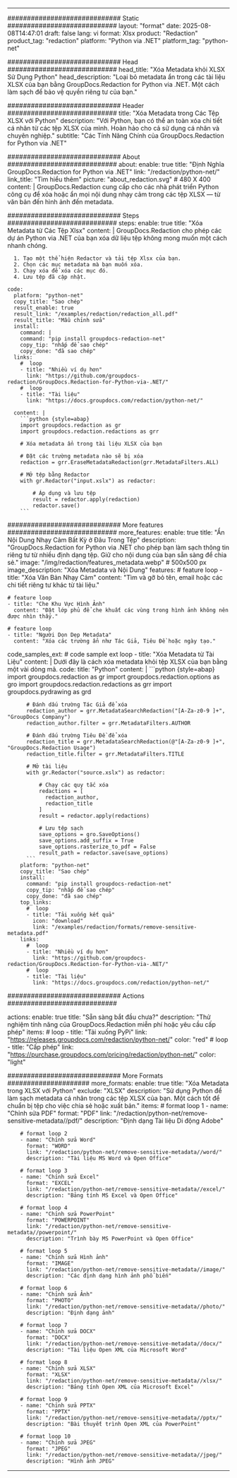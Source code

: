 
---
############################# Static ############################
layout: "format"
date:  2025-08-08T14:47:01
draft: false
lang: vi
format: Xlsx
product: "Redaction"
product_tag: "redaction"
platform: "Python via .NET"
platform_tag: "python-net"

############################# Head ############################
head_title: "Xóa Metadata khỏi XLSX Sử Dụng Python"
head_description: "Loại bỏ metadata ẩn trong các tài liệu XLSX của bạn bằng GroupDocs.Redaction for Python via .NET. Một cách làm sạch để bảo vệ quyền riêng tư của bạn."

############################# Header ############################
title: "Xóa Metadata trong Các Tệp XLSX với Python" 
description: "Với Python, bạn có thể an toàn xóa chi tiết cá nhân từ các tệp XLSX của mình. Hoàn hảo cho cả sử dụng cá nhân và chuyên nghiệp."
subtitle: "Các Tính Năng Chính của GroupDocs.Redaction for Python via .NET" 

############################# About ############################
about:
    enable: true
    title: "Định Nghĩa GroupDocs.Redaction for Python via .NET"
    link: "/redaction/python-net/"
    link_title: "Tìm hiểu thêm"
    picture: "about_redaction.svg" # 480 X 400
    content: |
       GroupDocs.Redaction cung cấp cho các nhà phát triển Python công cụ để xóa hoặc ẩn mọi nội dung nhạy cảm trong các tệp XLSX — từ văn bản đến hình ảnh đến metadata.

############################# Steps ############################
steps:
    enable: true
    title: "Xóa Metadata từ Các Tệp Xlsx"
    content: |
      GroupDocs.Redaction cho phép các dự án Python via .NET của bạn xóa dữ liệu tệp không mong muốn một cách nhanh chóng.
      
      1. Tạo một thể hiện Redactor và tải tệp Xlsx của bạn.
      2. Chọn các mục metadata mà bạn muốn xóa.
      3. Chạy xóa để xóa các mục đó.
      4. Lưu tệp đã cập nhật.
   
    code:
      platform: "python-net"
      copy_title: "Sao chép"
      result_enable: true
      result_link: "/examples/redaction/redaction_all.pdf"
      result_title: "Mẫu chỉnh sửa"
      install:
        command: |
        command: "pip install groupdocs-redaction-net"
        copy_tip: "nhấp để sao chép"
        copy_done: "đã sao chép"
      links:
        #  loop
        - title: "Nhiều ví dụ hơn"
          link: "https://github.com/groupdocs-redaction/GroupDocs.Redaction-for-Python-via-.NET/"
        #  loop
        - title: "Tài liệu"
          link: "https://docs.groupdocs.com/redaction/python-net/"
          
      content: |
        ```python {style=abap}
        import groupdocs.redaction as gr
        import groupdocs.redaction.redactions as grr

        # Xóa metadata ẩn trong tài liệu XLSX của bạn

        # Đặt các trường metadata nào sẽ bị xóa
        redaction = grr.EraseMetadataRedaction(grr.MetadataFilters.ALL)

        # Mở tệp bằng Redactor
        with gr.Redactor("input.xslx") as redactor:

            # Áp dụng và lưu tệp
            result = redactor.apply(redaction)
            redactor.save()
        ```            


############################# More features ############################
more_features:
  enable: true
  title: "Ẩn Nội Dung Nhạy Cảm Bất Kỳ ở Đâu Trong Tệp"
  description: "GroupDocs.Redaction for Python via .NET cho phép bạn làm sạch thông tin riêng tư từ nhiều định dạng tệp. Giữ cho nội dung của bạn sẵn sàng để chia sẻ."
  image: "/img/redaction/features_metadata.webp" # 500x500 px
  image_description: "Xóa Metadata và Nội Dung"
  features:
    # feature loop
    - title: "Xóa Văn Bản Nhạy Cảm"
      content: "Tìm và gỡ bỏ tên, email hoặc các chi tiết riêng tư khác từ tài liệu."

    # feature loop
    - title: "Che Khu Vực Hình Ảnh"
      content: "Đặt lớp phủ để che khuất các vùng trong hình ảnh không nên được nhìn thấy."

    # feature loop
    - title: "Người Dọn Dẹp Metadata"
      content: "Xóa các trường ẩn như Tác Giả, Tiêu Đề hoặc ngày tạo."
      
  code_samples_ext:
    # code sample ext loop
    - title: "Xóa Metadata từ Tài Liệu"
      content: |
        Dưới đây là cách xóa metadata khỏi tệp XLSX của bạn bằng một vài dòng mã.
      code:
        title: "Python"
        content: |
          ```python {style=abap}
          import groupdocs.redaction as gr
          import groupdocs.redaction.options as gro
          import groupdocs.redaction.redactions as grr
          import groupdocs.pydrawing as grd

          # Đánh dấu trường Tác Giả để xóa
          redaction_author = grr.MetadataSearchRedaction("[A-Za-z0-9 ]+", "GroupDocs Company")
          redaction_author.filter = grr.MetadataFilters.AUTHOR

          # Đánh dấu trường Tiêu Đề để xóa 
          redaction_title = grr.MetadataSearchRedaction(@"[A-Za-z0-9 ]+", "GroupDocs.Redaction Usage")
          redaction_title.filter = grr.MetadataFilters.TITLE

          # Mở tài liệu
          with gr.Redactor("source.xslx") as redactor:

              # Chạy các quy tắc xóa
              redactions = [
                redaction_author,
                redaction_title
              ]
              result = redactor.apply(redactions)

              # Lưu tệp sạch
              save_options = gro.SaveOptions()
              save_options.add_suffix = True
              save_options.rasterize_to_pdf = False
              result_path = redactor.save(save_options)
          ```
        platform: "python-net"
        copy_title: "Sao chép"
        install:
          command: "pip install groupdocs-redaction-net"
          copy_tip: "nhấp để sao chép"
          copy_done: "đã sao chép"
        top_links:
          #  loop
          - title: "Tải xuống kết quả"
            icon: "download"
            link: "/examples/redaction/formats/remove-sensitive-metadata.pdf"
        links:
          #  loop
          - title: "Nhiều ví dụ hơn"
            link: "https://github.com/groupdocs-redaction/GroupDocs.Redaction-for-Python-via-.NET/"
          #  loop
          - title: "Tài liệu"
            link: "https://docs.groupdocs.com/redaction/python-net/"


############################# Actions ############################

actions:
  enable: true
  title: "Sẵn sàng bắt đầu chưa?"
  description: "Thử nghiệm tính năng của GroupDocs.Redaction miễn phí hoặc yêu cầu cấp phép"
  items:
    #  loop
    - title: "Tải xuống PyPi"
      link: "https://releases.groupdocs.com/redaction/python-net/"
      color: "red"
        #  loop
    - title: "Cấp phép"
      link: "https://purchase.groupdocs.com/pricing/redaction/python-net/"
      color: "light"


############################# More Formats #####################
more_formats:
    enable: true
    title: "Xóa Metadata trong XLSX với Python"
    exclude: "XLSX"
    description: "Sử dụng Python để làm sạch metadata cá nhân trong các tệp XLSX của bạn. Một cách tốt để chuẩn bị tệp cho việc chia sẻ hoặc xuất bản."
    items: 
        # format loop 1
        - name: "Chỉnh sửa PDF"
          format: "PDF"
          link: "/redaction/python-net/remove-sensitive-metadata//pdf/"
          description: "Định dạng Tài liệu Di động Adobe"

        # format loop 2
        - name: "Chỉnh sửa Word"
          format: "WORD"
          link: "/redaction/python-net/remove-sensitive-metadata//word/"
          description: "Tài liệu MS Word và Open Office"
          
        # format loop 3
        - name: "Chỉnh sửa Excel"
          format: "EXCEL"
          link: "/redaction/python-net/remove-sensitive-metadata//excel/"
          description: "Bảng tính MS Excel và Open Office"

        # format loop 4
        - name: "Chỉnh sửa PowerPoint"
          format: "POWERPOINT"
          link: "/redaction/python-net/remove-sensitive-metadata//powerpoint/"
          description: "Trình bày MS PowerPoint và Open Office"

        # format loop 5
        - name: "Chỉnh sửa Hình ảnh"
          format: "IMAGE"
          link: "/redaction/python-net/remove-sensitive-metadata//image/"
          description: "Các định dạng hình ảnh phổ biến"

        # format loop 6
        - name: "Chỉnh sửa Ảnh"
          format: "PHOTO"
          link: "/redaction/python-net/remove-sensitive-metadata//photo/"
          description: "Định dạng ảnh"

        # format loop 7
        - name: "Chỉnh sửa DOCX"
          format: "DOCX"
          link: "/redaction/python-net/remove-sensitive-metadata//docx/"
          description: "Tài liệu Open XML của Microsoft Word"
          
        # format loop 8
        - name: "Chỉnh sửa XLSX"
          format: "XLSX"
          link: "/redaction/python-net/remove-sensitive-metadata//xlsx/"
          description: "Bảng tính Open XML của Microsoft Excel"
          
        # format loop 9
        - name: "Chỉnh sửa PPTX"
          format: "PPTX"
          link: "/redaction/python-net/remove-sensitive-metadata//pptx/"
          description: "Bài thuyết trình Open XML của PowerPoint"

        # format loop 10
        - name: "Chỉnh sửa JPEG"
          format: "JPEG"
          link: "/redaction/python-net/remove-sensitive-metadata//jpeg/"
          description: "Hình ảnh JPEG"


---